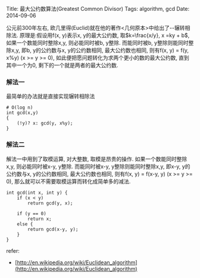 Title: 最大公约数算法(Greatest Common Divisor)
Tags: algorithm, gcd
Date: 2014-09-06

公元前300年左右, 欧几里得(Euclid)就在他的著作<几何原本>中给出了--辗转相除法. 原理是:假设用f(x, y)表示x, y的最大公约数, 取$k=\frac{x/y}, x =ky + b$, 如果一个数能同时整除x,y, 则必能同时被b, y整除. 而能同时被b, y整除则能同时整除x,y, 即b, y的公约数与x, y的公约数相同, 最大公约数也相同, 则有f(x, y) = f(y, x%y) (x >= y >= 0), 如此便把愿问题转化为求两个更小的数的最大公约数, 直到其中一个为0, 剩下的一个就是两者的最大公约数.

### 解法一

最简单的办法就是直接实现辗转相除法

    # O(log n)
    int gcd(x,y)
    {
        (!y)? x: gcd(y, x%y);
    }


### 解法二

解法一中用到了取模运算, 对大整数, 取模是昂贵的操作. 如果一个数能同时整除x,y, 则必能同时被x-y, y整除. 而能同时被x-y, y整除则能同时整除x,y, 即x-y, y的公约数与x, y的公约数相同, 最大公约数也相同, 则有f(x, y) = f(x-y, y) (x >= y >= 0), 那么就可以不需要取模运算而转化成简单多的减法.

    int gcd(int x, int y) {
        if (x < y) 
            return gcd(y, x);

        if (y == 0) 
            return x;
        else {
            return gcd(x-y, y);
        }
    }

refer:

- [http://en.wikipedia.org/wiki/Euclidean_algorithm](http://en.wikipedia.org/wiki/Euclidean_algorithm)
